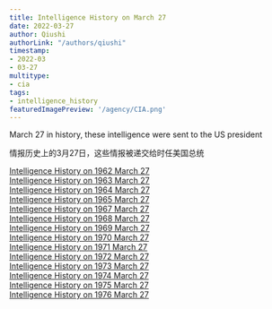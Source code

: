 ```yaml
---
title: Intelligence History on March 27
date: 2022-03-27
author: Qiushi 
authorLink: "/authors/qiushi"
timestamp: 
- 2022-03
- 03-27
multitype: 
- cia
tags: 
- intelligence_history
featuredImagePreview: '/agency/CIA.png'
---
```



March 27 in history, these intelligence were sent to the US president

情报历史上的3月27日，这些情报被递交给时任美国总统

<!--more-->







[Intelligence History on 1962 March 27](/dailybrief/1962-03-27)   
[Intelligence History on 1963 March 27](/dailybrief/1963-03-27)   
[Intelligence History on 1964 March 27](/dailybrief/1964-03-27)   
[Intelligence History on 1965 March 27](/dailybrief/1965-03-27)   
[Intelligence History on 1967 March 27](/dailybrief/1967-03-27)   
[Intelligence History on 1968 March 27](/dailybrief/1968-03-27)   
[Intelligence History on 1969 March 27](/dailybrief/1969-03-27)   
[Intelligence History on 1970 March 27](/dailybrief/1970-03-27)   
[Intelligence History on 1971 March 27](/dailybrief/1971-03-27)   
[Intelligence History on 1972 March 27](/dailybrief/1972-03-27)   
[Intelligence History on 1973 March 27](/dailybrief/1973-03-27)   
[Intelligence History on 1974 March 27](/dailybrief/1974-03-27)   
[Intelligence History on 1975 March 27](/dailybrief/1975-03-27)   
[Intelligence History on 1976 March 27](/dailybrief/1976-03-27)   
